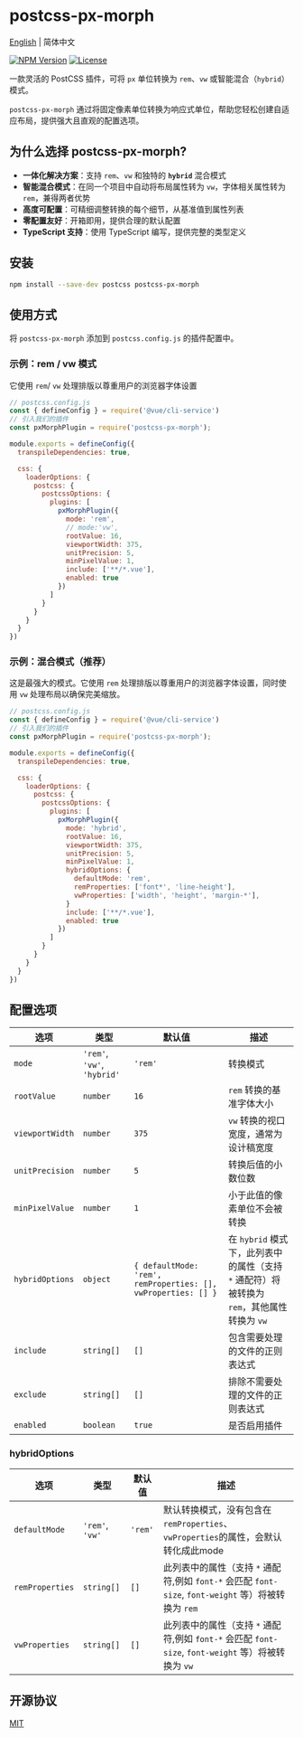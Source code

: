 # postcss-px-morph

[English](./README.md) | 简体中文

[![NPM Version](https://img.shields.io/npm/v/postcss-px-morph.svg)](https://www.npmjs.com/package/postcss-px-morph)
[![License](https://img.shields.io/npm/l/postcss-px-morph.svg)](https://github.com/fragrans-maotou/postcss-px-morph/blob/main/LICENSE)

一款灵活的 PostCSS 插件，可将 `px` 单位转换为 `rem`、`vw` 或智能混合（`hybrid`）模式。

`postcss-px-morph` 通过将固定像素单位转换为响应式单位，帮助您轻松创建自适应布局，提供强大且直观的配置选项。

## 为什么选择 postcss-px-morph?

* **一体化解决方案**：支持 `rem`、`vw` 和独特的 **`hybrid`** 混合模式
* **智能混合模式**：在同一个项目中自动将布局属性转为 `vw`，字体相关属性转为 `rem`，兼得两者优势
* **高度可配置**：可精细调整转换的每个细节，从基准值到属性列表
* **零配置友好**：开箱即用，提供合理的默认配置
* **TypeScript 支持**：使用 TypeScript 编写，提供完整的类型定义

## 安装

```bash
npm install --save-dev postcss postcss-px-morph
```

## 使用方式

将 `postcss-px-morph` 添加到 `postcss.config.js` 的插件配置中。

### 示例：rem / vw 模式

它使用 `rem`/ `vw` 处理排版以尊重用户的浏览器字体设置
```javascript
// postcss.config.js
const { defineConfig } = require('@vue/cli-service')
// 引入我们的插件
const pxMorphPlugin = require('postcss-px-morph');

module.exports = defineConfig({
  transpileDependencies: true,

  css: {
    loaderOptions: {
      postcss: {
        postcssOptions: {
          plugins: [
            pxMorphPlugin({
              mode: 'rem',
              // mode:'vw',
              rootValue: 16,
              viewportWidth: 375,
              unitPrecision: 5,
              minPixelValue: 1,
              include: ['**/*.vue'],
              enabled: true
            })
          ]
        }
      }
    }
  }
})

```



### 示例：混合模式（推荐）

这是最强大的模式。它使用 `rem` 处理排版以尊重用户的浏览器字体设置，同时使用 `vw` 处理布局以确保完美缩放。

```javascript
// postcss.config.js
const { defineConfig } = require('@vue/cli-service')
// 引入我们的插件
const pxMorphPlugin = require('postcss-px-morph');

module.exports = defineConfig({
  transpileDependencies: true,

  css: {
    loaderOptions: {
      postcss: {
        postcssOptions: {
          plugins: [
            pxMorphPlugin({
              mode: 'hybrid',
              rootValue: 16,
              viewportWidth: 375,
              unitPrecision: 5,
              minPixelValue: 1,
              hybridOptions: {
                defaultMode: 'rem',
                remProperties: ['font*', 'line-height'], 
                vwProperties: ['width', 'height', 'margin-*'],
              }
              include: ['**/*.vue'],
              enabled: true
            })
          ]
        }
      }
    }
  }
})

```

## 配置选项

| 选项              | 类型                       | 默认值                                             | 描述                                                                                                                             |
| ----------------- | -------------------------- | -------------------------------------------------- | -------------------------------------------------------------------------------------------------------------------------------- |
| `mode`            | `'rem'`, `'vw'`, `'hybrid'` | `'rem'`                                            | 转换模式                                                                                                                         |
| `rootValue`       | `number`                   | `16`                                               | `rem` 转换的基准字体大小                                                                                                         |
| `viewportWidth`   | `number`                   | `375`                                              | `vw` 转换的视口宽度，通常为设计稿宽度                                                                                            |
| `unitPrecision`   | `number`                   | `5`                                                | 转换后值的小数位数                                                                                                               |
| `minPixelValue`   | `number`                   | `1`                                                | 小于此值的像素单位不会被转换                                                                                                     |
| `hybridOptions`   | `object`                   | `{ defaultMode: 'rem', remProperties: [], vwProperties: [] }` | 在 `hybrid` 模式下，此列表中的属性（支持 `*` 通配符）将被转换为 `rem`，其他属性转换为 `vw`                                           |
| `include`         | `string[]`                 | `[]`                                               | 包含需要处理的文件的正则表达式                                                                                                   |
| `exclude`         | `string[]`                 | `[]`                                               | 排除不需要处理的文件的正则表达式                                                                                                 |
| `enabled`         | `boolean`                  | `true`                                             | 是否启用插件                                                                                                                     |

### hybridOptions

| 选项               | 类型             | 默认值    | 描述                                                                         |
| ------------------ | ---------------- | --------- | ---------------------------------------------------------------------------- |
| `defaultMode`      | `'rem'`, `'vw'`  | `'rem'`   | 默认转换模式，没有包含在`remProperties`、  `vwProperties`的属性，会默认转化成此mode                                                           |
| `remProperties`    | `string[]`       | `[]`      | 此列表中的属性（支持 `*` 通配符,例如 `font-*` 会匹配 `font-size`, `font-weight` 等）将被转换为 `rem`                              |
| `vwProperties`     | `string[]`       | `[]`      | 此列表中的属性（支持 `*` 通配符,例如 `font-*` 会匹配 `font-size`, `font-weight` 等）将被转换为 `vw`                               |

## 开源协议

[MIT](./LICENSE)